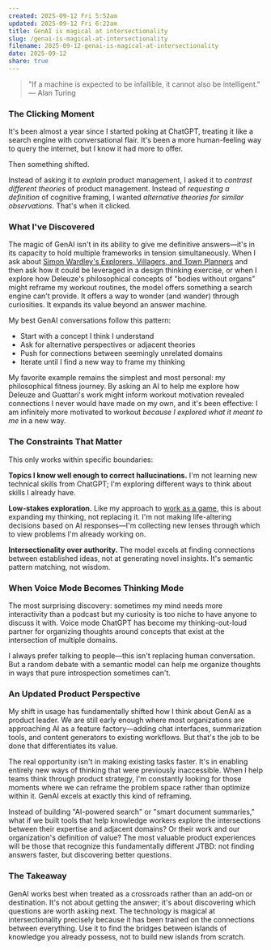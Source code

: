 ```yaml
---
created: 2025-09-12 Fri 5:52am
updated: 2025-09-12 Fri 6:22am
title: GenAI is magical at intersectionality
slug: /genai-is-magical-at-intersectionality
filename: 2025-09-12-genai-is-magical-at-intersectionality
date: 2025-09-12
share: true
---
```


> "If a machine is expected to be infallible, it cannot also be intelligent."  
> ― Alan Turing

### The Clicking Moment

It's been almost a year since I started poking at ChatGPT, treating it like a search engine with conversational flair. It's been a more human-feeling way to query the internet, but I know it had more to offer.

Then something shifted.

Instead of asking it to _explain_ product management, I asked it to _contrast different theories_ of product management. Instead of _requesting a definition_ of cognitive framing, I wanted _alternative theories for similar observations_. That's when it clicked.

### What I've Discovered

The magic of GenAI isn't in its ability to give me definitive answers—it's in its capacity to hold multiple frameworks in tension simultaneously. When I ask about [Simon Wardley's Explorers, Villagers, and Town Planners](./2015-01-03-on-explorers-villager-and-towns-planners-of-simon-wardley.md) and then ask how it could be leveraged in a design thinking exercise, or when I explore how Deleuze's philosophical concepts of "bodies without organs" might reframe my workout routines, the model offers something a search engine can't provide. It offers a way to wonder (and wander) through curiosities. It expands its value beyond an answer machine.

My best GenAI conversations follow this pattern:

- Start with a concept I think I understand
- Ask for alternative perspectives or adjacent theories
- Push for connections between seemingly unrelated domains
- Iterate until I find a new way to frame my thinking

My favorite example remains the simplest and most personal: my philosophical fitness journey. By asking an AI to help me explore how Deleuze and Guattari's work might inform workout motivation revealed connections I never would have made on my own, and it's been effective: I am infinitely more motivated to workout _because I explored what it meant to me_ in a new way.

### The Constraints That Matter

This only works within specific boundaries:

**Topics I know well enough to correct hallucinations.** I'm not learning new technical skills from ChatGPT; I'm exploring different ways to think about skills I already have.

**Low-stakes exploration.** Like my approach to [work as a game](./2025-02-26-work-as-a-game-both-finite-and-infinite.md), this is about expanding my thinking, not replacing it. I'm not making life-altering decisions based on AI responses—I'm collecting new lenses through which to view problems I'm already working on.

**Intersectionality over authority.** The model excels at finding connections between established ideas, not at generating novel insights. It's semantic pattern matching, not wisdom.

### When Voice Mode Becomes Thinking Mode

The most surprising discovery: sometimes my mind needs more interactivity than a podcast but my curiosity is too niche to have anyone to discuss it with. Voice mode ChatGPT has become my thinking-out-loud partner for organizing thoughts around concepts that exist at the intersection of multiple domains.

I always prefer talking to people—this isn't replacing human conversation. But a random debate with a semantic model can help me organize thoughts in ways that pure introspection sometimes can't.

### An Updated Product Perspective

My shift in usage has fundamentally shifted how I think about GenAI as a product leader. We are still early enough where most organizations are approaching AI as a feature factory—adding chat interfaces, summarization tools, and content generators to existing workflows. But that's the job to be done that differentiates its value.

The real opportunity isn't in making existing tasks faster. It's in enabling entirely new ways of thinking that were previously inaccessible. When I help teams think through product strategy, I'm constantly looking for those moments where we can reframe the problem space rather than optimize within it. GenAI excels at exactly this kind of reframing.

Instead of building "AI-powered search" or "smart document summaries," what if we built tools that help knowledge workers explore the intersections between their expertise and adjacent domains? Or their work and our organization's definition of value? The most valuable product experiences will be those that recognize this fundamentally different JTBD: not finding answers faster, but discovering better questions.

### The Takeaway

GenAI works best when treated as a crossroads rather than an add-on or destination. It's not about getting the answer; it's about discovering which questions are worth asking next. The technology is magical at intersectionality precisely because it has been trained on the connections between everything. Use it to find the bridges between islands of knowledge you already possess, not to build new islands from scratch.